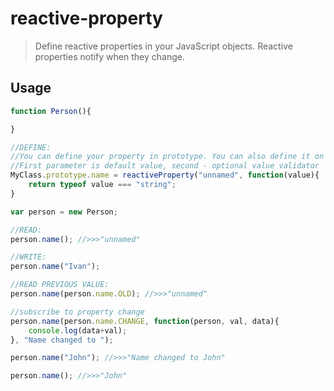 # reactive-property

> Define reactive properties in your JavaScript objects. Reactive properties notify when they change.

## Usage

```js
function Person(){

}

//DEFINE:
//You can define your property in prototype. You can also define it on the instance of object.
//First parameter is default value, second - optional value validator
MyClass.prototype.name = reactiveProperty("unnamed", function(value){
    return typeof value === "string";
}

var person = new Person;

//READ:
person.name(); //>>>"unnamed"

//WRITE:
person.name("Ivan");

//READ PREVIOUS VALUE:
person.name(person.name.OLD); //>>>"unnamed"

//subscribe to property change
person.name(person.name.CHANGE, function(person, val, data){
    console.log(data+val);
}, "Name changed to ");

person.name("John"); //>>>"Name changed to John"

person.name(); //>>>"John"
```
